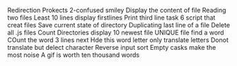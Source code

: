 Redirection Prokects
2-confused smiley
Display the content of file
Reading two files
Least 10 lines
display firstlines
Print third line task 6
script that creat files
Save current state of directory
Duplicating last line of a file
Delete all .js files
Count Directories
display 10 newest file
UNIQUE file
find a word 
COunt the word
3 lines next
Hde this word
letter only
translate letters
Donot translate but delect character
Reverse input
sort 
Empty casks make the most noise
A gif is worth ten thousand words

